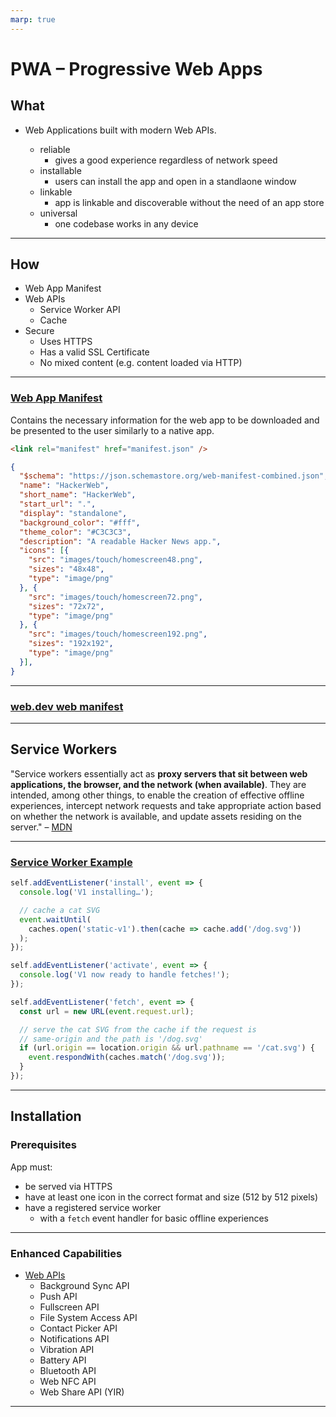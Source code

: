 ```yaml
---
marp: true
---
```


# PWA – Progressive Web Apps

## What

- Web Applications built with modern Web APIs.

  - reliable
    - gives a good experience regardless of network speed
  - installable
    - users can install the app and open in a standlaone window
  - linkable
    - app is linkable and discoverable without the need of an app store
  - universal
    - one codebase works in any device

---

## How

- Web App Manifest
- Web APIs
  - Service Worker API
  - Cache
- Secure
  - Uses HTTPS
  - Has a valid SSL Certificate
  - No mixed content (e.g. content loaded via HTTP)

---

### [Web App Manifest](https://w3c.github.io/manifest/)

Contains the necessary information for the web app to be downloaded and be presented to the user similarly to a native app.

```html
<link rel="manifest" href="manifest.json" />
```

```json
{
  "$schema": "https://json.schemastore.org/web-manifest-combined.json",
  "name": "HackerWeb",
  "short_name": "HackerWeb",
  "start_url": ".",
  "display": "standalone",
  "background_color": "#fff",
  "theme_color": "#C3C3C3",
  "description": "A readable Hacker News app.",
  "icons": [{
    "src": "images/touch/homescreen48.png",
    "sizes": "48x48",
    "type": "image/png"
  }, {
    "src": "images/touch/homescreen72.png",
    "sizes": "72x72",
    "type": "image/png"
  }, {
    "src": "images/touch/homescreen192.png",
    "sizes": "192x192",
    "type": "image/png"
  }],
}
```

---

### [web.dev web manifest](https://web.dev/learn/pwa/web-app-manifest/)

---

## Service Workers

"Service workers essentially act as **proxy servers that sit between web applications, the browser, and the network (when available)**. They are intended, among other things, to enable the creation of effective offline experiences, intercept network requests and take appropriate action based on whether the network is available, and update assets residing on the server."  – [MDN](https://developer.mozilla.org/en-US/docs/Web/API/Service_Worker_API)

---

### [Service Worker Example](https://web.dev/service-worker-lifecycle/)

```js
self.addEventListener('install', event => {
  console.log('V1 installing…');

  // cache a cat SVG
  event.waitUntil(
    caches.open('static-v1').then(cache => cache.add('/dog.svg'))
  );
});

self.addEventListener('activate', event => {
  console.log('V1 now ready to handle fetches!');
});

self.addEventListener('fetch', event => {
  const url = new URL(event.request.url);

  // serve the cat SVG from the cache if the request is
  // same-origin and the path is '/dog.svg'
  if (url.origin == location.origin && url.pathname == '/cat.svg') {
    event.respondWith(caches.match('/dog.svg'));
  }
});
```

---

## Installation

### Prerequisites

App must:

- be served via HTTPS
- have at least one icon in the correct format and size (512 by 512 pixels)
- have a registered service worker
  - with a `fetch` event handler for basic offline experiences

---

### Enhanced Capabilities

- [Web APIs](https://developer.mozilla.org/en-US/docs/Web/API)
  - Background Sync API
  - Push API
  - Fullscreen API
  - File System Access API
  - Contact Picker API
  - Notifications API
  - Vibration API
  - Battery API
  - Bluetooth API
  - Web NFC API
  - Web Share API (YIR)

---
